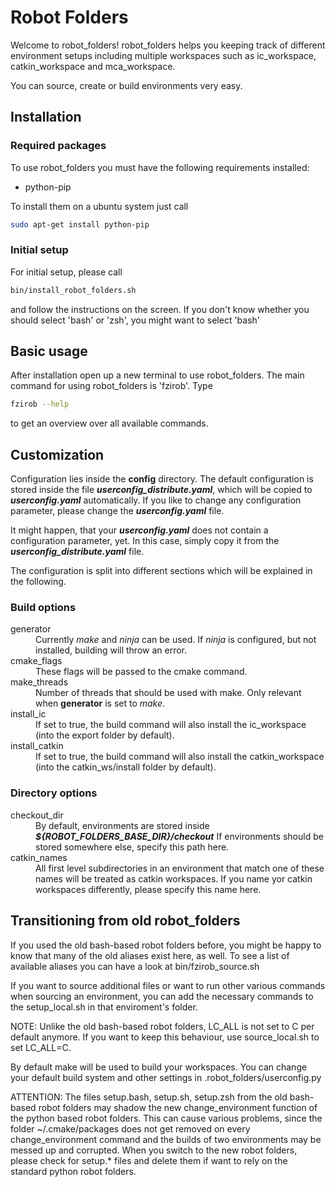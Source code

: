 # Robot Folders
Welcome to robot_folders! robot_folders helps you
keeping track of different environment setups including multiple workspaces
such as ic_workspace, catkin_workspace and mca_workspace.

You can source, create or build environments very easy.

## Installation
### Required packages
To use robot_folders you must have the following requirements installed:
 * python-pip

To install them on a ubuntu system just call
```bash
sudo apt-get install python-pip
```

### Initial setup
For initial setup, please call
```bash
bin/install_robot_folders.sh
```

and follow the instructions on the screen. If you don't know whether you should
select 'bash' or 'zsh', you might want to select 'bash'


## Basic usage
After installation open up a new terminal to use robot_folders. The main command
for using robot_folders is 'fzirob'. Type
```bash
fzirob --help
```

to get an overview over all available commands.

## Customization
Configuration lies inside the **config** directory. The default configuration is stored inside the
file ***userconfig_distribute.yaml***, which will be copied to ***userconfig.yaml*** automatically. If you like
to change any configuration parameter, please change the ***userconfig.yaml*** file.

It might happen, that your ***userconfig.yaml*** does not contain a configuration parameter, yet.
In this case, simply copy it from the ***userconfig_distribute.yaml*** file.

The configuration is split into different sections which will be explained in the following.

### Build options
<dl>
  <dt>generator</dt>
  <dd>Currently <em>make</em> and <em>ninja</em> can be used. If <em>ninja</em> is configured, but not installed, building will throw an error.</dd>

  <dt>cmake_flags</dt>
  <dd>These flags will be passed to the cmake command.</dd>

  <dt>make_threads</dt>
  <dd>Number of threads that should be used with make. Only relevant when <b>generator</b> is set to <em>make</em>.</dd>

  <dt>install_ic</dt>
  <dd>If set to true, the build command will also install the ic_workspace (into the export folder by default).</dd>

  <dt>install_catkin</dt>
  <dd>If set to true, the build command will also install the catkin_workspace (into the catkin_ws/install folder by default).</dd>
</dl>

### Directory options
<dl>
  <dt>checkout_dir</dt>
  <dd>
    By default, environments are stored inside <b><em>${ROBOT_FOLDERS_BASE_DIR}/checkout</em></b>
    If environments should be stored somewhere else, specify this path here.
  </dd>

  <dt>catkin_names</dt>
  <dd>All first level subdirectories in an environment that match one of these names will be treated as catkin workspaces. If you name yor catkin workspaces differently, please specify this name here.</dd>
</dl>

## Transitioning from old robot_folders
If you used the old bash-based robot folders before, you might be happy to know
that many of the old aliases exist here, as well. To see a list of available
aliases you can have a look at bin/fzirob_source.sh

If you want to source additional files or want to run other various commands when
sourcing an environment, you can add the necessary commands to the
setup_local.sh in that enviroment's folder.

NOTE: Unlike the old bash-based robot folders, LC_ALL is not set to C per default
anymore. If you want to keep this behaviour, use source_local.sh to set LC_ALL=C.

By default make will be used to build your workspaces. You can change your
default build system and other settings in .robot_folders/userconfig.py

ATTENTION: The files setup.bash, setup.sh, setup.zsh from the old bash-based robot folders may 
shadow the new change_environment function of the python based robot folders. This can cause various problems, 
since the folder ~/.cmake/packages does not get removed on every change_environment command and the builds of 
two environments may be messed up and corrupted. When you switch to the new robot folders, please check for setup.* files 
and delete them if want to rely on the standard python robot folders.



